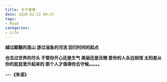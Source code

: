 ```yaml
---
title: 关于爱情
date: 2020-02-22 00:37
tags:
- Mood
categories:
- Life
---
```


**越过颠簸的高山
游过湍急的河流
回归时间的起点**

<!--more-->

**也去过世界的尽头
不管你开心还是生气
美丽还是丑陋
爱你的人永远相信
太阳是从你的屁屁里升起来的
那个人才值得你去守候。。。。。**

**---《朱诺》**

